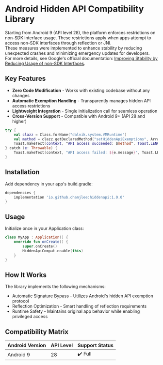 # Android Hidden API Compatibility Library

Starting from Android 9 (API level 28), the platform enforces restrictions on non-SDK interface usage. These restrictions apply when apps attempt to access non-SDK interfaces through reflection or JNI.  
These measures were implemented to enhance stability by reducing unexpected crashes and minimizing emergency updates for developers.  
For more details, see Google's official documentation: [Improving Stability by Reducing Usage of non-SDK Interfaces](https://developer.android.com/about/versions/pie/restrictions-non-sdk-interfaces).

## Key Features
- **Zero Code Modification** - Works with existing codebase without any changes
- **Automatic Exemption Handling** - Transparently manages hidden API access restrictions
- **Lightweight Integration** - Single initialization call for seamless operation
- **Cross-Version Support** - Compatible with Android 9+ (API 28 and higher)

```kotlin
try { 
    val clazz = Class.forName("dalvik.system.VMRuntime")
    val method = clazz.getDeclaredMethod("setHiddenApiExemptions", Array<String>::class.java)
    Toast.makeText(context, "API access succeeded: $method", Toast.LENGTH_SHORT).show()
} catch (e: Throwable) {
    Toast.makeText(context, "API access failed: ${e.message}", Toast.LENGTH_SHORT).show()
}
```

## Installation

Add dependency in your app's build.gradle:

```groovy
dependencies {
    implementation 'io.github.chanjlee:hiddenapi:1.0.0'
}
```

## Usage

Initialize once in your Application class:

```kotlin
class MyApp : Application() {
    override fun onCreate() {
        super.onCreate()
        HiddenApiCompat.enable(this)
    }
}
```

## How It Works

The library implements the following mechanisms:

- Automatic Signature Bypass - Utilizes Android's hidden API exemption protocol
- Reflection Optimization - Smart handling of reflection requirements
- Runtime Safety - Maintains original app behavior while enabling privileged access

## Compatibility Matrix

| Android Version | API Level | Support Status | 
|-----------------|-----------|-----------------| 
| Android 9 | 28 | ✔️ Full | | Android 10 | 29 | ✔️ Full | | Android 11+ | 30+ | ✔️ Full |